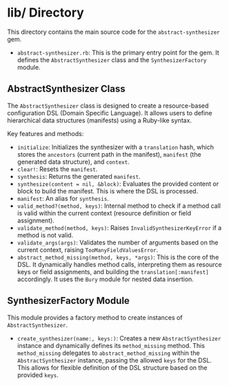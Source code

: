 # lib/ Directory

This directory contains the main source code for the `abstract-synthesizer` gem.

- `abstract-synthesizer.rb`: This is the primary entry point for the gem. It defines the `AbstractSynthesizer` class and the `SynthesizerFactory` module.

## AbstractSynthesizer Class

The `AbstractSynthesizer` class is designed to create a resource-based configuration DSL (Domain Specific Language). It allows users to define hierarchical data structures (manifests) using a Ruby-like syntax.

Key features and methods:
- `initialize`: Initializes the synthesizer with a `translation` hash, which stores the `ancestors` (current path in the manifest), `manifest` (the generated data structure), and `context`.
- `clear!`: Resets the `manifest`.
- `synthesis`: Returns the generated `manifest`.
- `synthesize(content = nil, &block)`: Evaluates the provided content or block to build the manifest. This is where the DSL is processed.
- `manifest`: An alias for `synthesis`.
- `valid_method?(method, keys)`: Internal method to check if a method call is valid within the current context (resource definition or field assignment).
- `validate_method(method, keys)`: Raises `InvalidSynthesizerKeyError` if a method is not valid.
- `validate_args(args)`: Validates the number of arguments based on the current context, raising `TooManyFieldValuesError`.
- `abstract_method_missing(method, keys, *args)`: This is the core of the DSL. It dynamically handles method calls, interpreting them as resource keys or field assignments, and building the `translation[:manifest]` accordingly. It uses the `Bury` module for nested data insertion.

## SynthesizerFactory Module

This module provides a factory method to create instances of `AbstractSynthesizer`.

- `create_synthesizer(name:, keys:)`: Creates a new `AbstractSynthesizer` instance and dynamically defines its `method_missing` method. This `method_missing` delegates to `abstract_method_missing` within the `AbstractSynthesizer` instance, passing the allowed `keys` for the DSL. This allows for flexible definition of the DSL structure based on the provided `keys`.